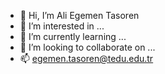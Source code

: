 - 👋 Hi, I’m Ali Egemen Tasoren
- 👀 I’m interested in ...
- 🌱 I’m currently learning ...
- 💞️ I’m looking to collaborate on ...
- 📫 egemen.tasoren@tedu.edu.tr

<!---
taliegemen/taliegemen is a ✨ special ✨ repository because its `README.md` (this file) appears on your GitHub profile.
You can click the Preview link to take a look at your changes.
--->
